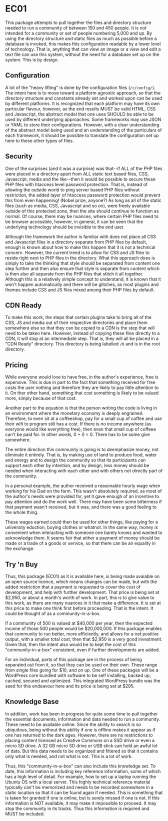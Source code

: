 # EC01

This package attempts to pull together the files and directory structure needed to run a community of between 150 and 450 people. It is not intended for a community or set of people numbering 5,000 and up. By using the directory structure and static files as much as possible before a database is invoked, this makes this configuration readable by a lower level of technology. That is, anything that can view an image or a view and edit a text file can use this system, without the need for a database set up on the system. This is by design.

## Configuration

A lot of the "heavy lifting" is done by the configuration files (`/c/config/`). The intent here is to move toward a platform agnostic approach, so that the directory structure and constants already set and worked upon can be used by different platforms. It is recognized that each platform may have its own particular flavour, however, as the end results MUST be valid HTML, CSS and Javascript, the abstract model that one uses SHOULD be able to be used by different underlying approaches. Some frameworks may use JSON or YAML to store their configurations. However, with a clear understanding of the abstract model being used and an understanding of the particulars of each framework, it should be possible to translate the configuration set up here to these other types of files.

## Security

One of the surprises (and it was a surprise) was that--if ALL of the PHP files were placed in a directory apart from ALL static text based files, CSS, Javascript, media and the like--then it would be possible to secure these PHP files with htaccess level password protection. That is, instead of allowing the outside world to ping server based PHP files without restriction, the added layer of htaccess password protection would prevent this from even happening! (Nobel prize, anyone?) As long as all of the static files (such as media, CSS, Javascript and so on), were freely available outside of this protected zone, then the site should continue to function as normal. Of course, there may be nuances, where certain PHP files need to be browser accessible, however, in general, it can be seen that the underlying technology should be invisible to the end user.

Although the framework the author is familiar with does not place all CSS and Javascript files in a directory separate from PHP files by default, enough is known about how to make this happen that it is not a technical concern. However, the current trend is to allow for CSS and JS files to reside right next to PHP files in the directory. What this approach does is simply to take the thinking that style should be separated from content one step further and then also ensure that style is separate from content which is then also all separate from the PHP files that stitch it all together. Although this is a relatively simple concept to understand, it is known that it won't happen automatically and there will be glitches, as most plugins and themes include CSS and JS files mixed among their PHP files by default.

## CDN Ready

To make this work, the steps that certain plugins take to bring all of the CSS, JS and media out of their respective directories and place them somewhere else so that they can be copied to a CDN is the step that will need to be taken here. However, instead of copying these files directly to a CDN, it will stop at an  intermediate step. That is, they will all be placed in a "CDN Ready" directory. This directory is being labelled `/0` and is in the root directory.

## Pricing

While everyone would love to have free, in the author's experience, free is expensive. This is due in part to the fact that something received for free costs the user nothing and therefore they are likely to pay little attention to it. On ther other hand, something that cost something is likely to be valued more, simply because of that cost.

Another part to the equation is that the person writing the code is living in an environment where the monetary economy is deeply engrained. Therefore, to even sit at a coffeeshop, pay for a small cup of coffee and use their wifi to program still has a cost. If there is no income anywhere (as everyone would like everything free), then even that small cup of coffeee can't be paid for. In other words, 0 + 0 = 0. There has to be some give somewhere.

The entire direction this community is going is to *de*emphasize money, not eliminate it entirely. That is, by making use of land to produce food, water and energy and to design the community so that its participants can support each other by intention, and by design, less money should be needed when interacting with each other and with others not directly part of the community.

In a personal example, the author received a reasonable hourly wage when working for his Dad on the farm. This wasn't absolutely required, as most of the author's needs were provided for, yet it gave enough of an incentive to pay attention and do the work well. There may have been some bitterness if that payment wasn't received, but it was, and there was a good feeling to the whole thing.

These wages earned could then be used for other things; like paying for a university eduction, buying clothes or whatnot. In the same way, money _is_ convenient when interacting with someone one barely knows and wanted to acknowledge them. It seems fair that either a  payment of money should be made or a trade of a goods or service, so that there can be an equality in the exchange.

## Try 'n Buy

Thus, this package (EC01) as it is available here, is being made avaiable on an open source licence, which means changes can be made, but with the added restriction that a payment is requested to cover the cost of development, and help with further development. That price is being set at $2,950, or about a month's worth of work. In part, this is to give value to this work, as there are many nuances in it that make a difference. It is set at this price to make one think first before proceeding. That is the intent. It could be thought of as a community-in-a-box.

If a community of 500 is valued at $40,000 per year, then the expected income of those 500 people would be $20,000,000. If this package enables that community to run better, more efficiently, and allows for a net positive output, with a smaller total cost, then that $2,950 is a very good investment. Given that, then the intent also would be to kept the cost of this "community-in-a-box" consistent, even if further developments are added.

For an individual, parts of this package are in the process of being separated out from it, so that they can be used on their own. These range from single files going for $10, and on up. One of these packages will be a WordPress core bundled with software to be self installing, backed up, cached, secured and optimized.  This integrated WordPress bundle was the seed for this endeavour here and its price is being set at $295.

## Knowledge Base

In addition, work has been in progress for quite some time to pull together the essential documents, information and data needed to run a community. These need to be available online. Since the ability to search is so ubiquitous, being without this ability if one is offline makes it appear as if one has returned to the dark ages. However, there are no restrictions to placing content licensed as Creative Commons on a SSD drive or even a micro SD drive. A 32 GB micro SD drive or USB stick can hold an awful lot of data. But this data needs to be organized and filtered so that it contains only what is needed, and not what is not. This is a lot of work.

Thus, this "community-in-a-box" can also include this knowledge set. To date, this information is including key reference information, some of which has a high level of detail. For example, how to set up a laptop running the Ubuntu OS with a local server. This highly technical reference material typically can't be memorized and needs to be recorded somewhere in a static location so that it can be found again if needed. This is something that is taken for granted if one is online, but is sorely missed if one is not. If this information is NOT available, it may make it impossible to proceed. It may stop the community in its tracks. Thus this information is required and MUST be included.
